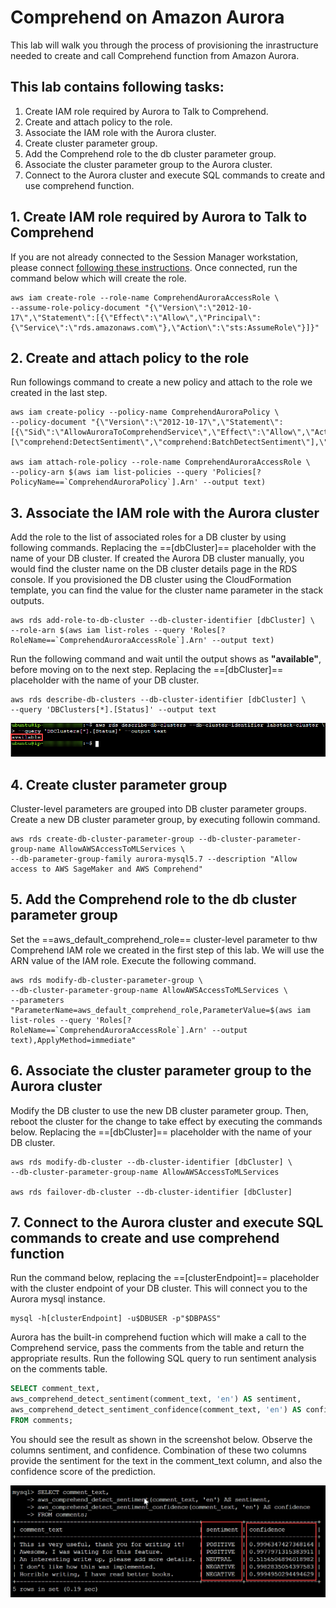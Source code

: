 # Comprehend on Amazon Aurora

This lab will walk you through the process of provisioning the inrastructure needed to create and call Comprehend function from Amazon Aurora.

## This lab contains following tasks:

1. Create IAM role required by Aurora to Talk to Comprehend.
2. Create and attach policy to the role.
3. Associate the IAM role with the Aurora cluster.
4. Create cluster parameter group.
5. Add the Comprehend role to the db cluster parameter group.
6. Associate the cluster parameter group to the Aurora cluster.
7. Connect to the Aurora cluster and execute SQL commands to create and use comprehend function.        

## 1. Create IAM role required by Aurora to Talk to Comprehend

If you are not already connected to the Session Manager workstation, please connect [following these instructions](/prereqs/connect/). Once connected, run the command below which will create the role.

``` shell
aws iam create-role --role-name ComprehendAuroraAccessRole \
--assume-role-policy-document "{\"Version\":\"2012-10-17\",\"Statement\":[{\"Effect\":\"Allow\",\"Principal\":{\"Service\":\"rds.amazonaws.com\"},\"Action\":\"sts:AssumeRole\"}]}"
```
 
## 2. Create and attach policy to the role

Run followings command to create a new policy and attach to the role we created in the last step.

```
aws iam create-policy --policy-name ComprehendAuroraPolicy \
--policy-document "{\"Version\":\"2012-10-17\",\"Statement\":[{\"Sid\":\"AllowAuroraToComprehendService\",\"Effect\":\"Allow\",\"Action\":[\"comprehend:DetectSentiment\",\"comprehend:BatchDetectSentiment\"],\"Resource\":\"*\"}]}"

aws iam attach-role-policy --role-name ComprehendAuroraAccessRole \
--policy-arn $(aws iam list-policies --query 'Policies[?PolicyName==`ComprehendAuroraPolicy`].Arn' --output text)

```

## 3. Associate the IAM role with the Aurora cluster

Add the role to the list of associated roles for a DB cluster by using following commands. Replacing the ==[dbCluster]== placeholder with the name of your DB cluster. If  created the Aurora DB cluster manually, you would find the cluster name on the DB cluster details page in the RDS console. If you provisioned the DB cluster using the CloudFormation template, you can find the value for the cluster name parameter in the stack outputs. 

``` shell
aws rds add-role-to-db-cluster --db-cluster-identifier [dbCluster] \
--role-arn $(aws iam list-roles --query 'Roles[?RoleName==`ComprehendAuroraAccessRole`].Arn' --output text)

```
Run the following command and wait until the output shows as **"available"**, before moving on to the next step.  Replacing the ==[dbCluster]== placeholder with the name of your DB cluster.

``` shell
aws rds describe-db-clusters --db-cluster-identifier [dbCluster] \
--query 'DBClusters[*].[Status]' --output text
```

<span class="image">![Reader Load](2-dbcluster-available.png?raw=true)</span>


## 4. Create cluster parameter group

Cluster-level parameters are grouped into DB cluster parameter groups. Create a new DB cluster parameter group, by executing followin command.

``` shell
aws rds create-db-cluster-parameter-group --db-cluster-parameter-group-name AllowAWSAccessToMLServices \
--db-parameter-group-family aurora-mysql5.7 --description "Allow access to AWS SageMaker and AWS Comprehend"  
```

## 5. Add the Comprehend role to the db cluster parameter group

Set the ==aws_default_comprehend_role== cluster-level parameter to thw Comprehend IAM role we created in the first step of this lab. We will use the ARN value of the IAM role. Execute the following command.

``` shell
aws rds modify-db-cluster-parameter-group \
--db-cluster-parameter-group-name AllowAWSAccessToMLServices \
--parameters "ParameterName=aws_default_comprehend_role,ParameterValue=$(aws iam list-roles --query 'Roles[?RoleName==`ComprehendAuroraAccessRole`].Arn' --output text),ApplyMethod=immediate" 
```

## 6. Associate the cluster parameter group to the Aurora cluster
Modify the DB cluster to use the new DB cluster parameter group. Then, reboot the cluster for the change to take effect by executing the commands below. Replacing the ==[dbCluster]== placeholder with the  name of your DB cluster.

``` shell
aws rds modify-db-cluster --db-cluster-identifier [dbCluster] \
--db-cluster-parameter-group-name AllowAWSAccessToMLServices

aws rds failover-db-cluster --db-cluster-identifier [dbCluster]
```

## 7. Connect to the Aurora cluster and execute SQL commands to create and use comprehend function

Run the command below, replacing the ==[clusterEndpoint]== placeholder with the cluster endpoint of your DB cluster. This will connect you to the Aurora mysql  instance.

``` shell
mysql -h[clusterEndpoint] -u$DBUSER -p"$DBPASS"
```

Aurora has the built-in comprehend fuction which will make a call to the Comprehend service, pass the comments from the table and return the appropriate results.
Run the following SQL query to run sentiment analysis on the comments table.

```sql
SELECT comment_text,
aws_comprehend_detect_sentiment(comment_text, 'en') AS sentiment,
aws_comprehend_detect_sentiment_confidence(comment_text, 'en') AS confidence
FROM comments;
```

You should see the result as shown in the screenshot below. Observe the columns sentiment, and confidence. Combination of these two columns provide the sentiment for the text in the comment_text column, and also the confidence score of the prediction.

<span class="image">![Reader Load](1-comprehend-query.png?raw=true)</span>
